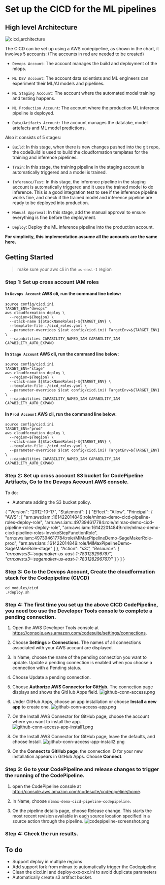 # Set up the CICD for the ML pipelines

## High level Architecture

![cicd_architecture](images/cicd_architecture.png)

The CICD can be set up using a AWS codepipeline, as shown in the chart, it involves 5 accounts: (The accounts in red are needed to be created)

- `Devops Account`: The account manages the build and deployment of the mlops.

- `ML DEV Account`: The account data scientists and ML engineers can experiment their ML/AI models and pipelines.

- `ML Staging Account`: The account where the automated model training and testing happens.

- `ML Production Account`: The account where the production ML inference pipeline is deployed.

- `Data/Arifacts Account`: The account manages the datalake, model artefacts and ML model predictions.

Also it consists of 5 stages:

- `Build`: In this stage, when there is new changes pushed into the git repo, the codeBuild is used to build the cloudformation templates for the training and inference pipelines.

- `Train`: In this stage, the training pipeline in the staging account is automatically triggered and a model is trained.

- `Inference/Test`: In this stage, the inference pipeline in the staging account is automatically triggered and it uses the trained model to do inference. This is a good integration test to see if the inference pipeline works fine, and check if the trained model and inference pipeline are ready to be deployed into production.

- `Manual Approval`: In this stage, add the manual approval to ensure everything is fine before the deployment.

- `Deploy`: Deploy the ML inference pipeline into the production account.

**For simplicity, this implementation assume all the accounts are the same here.**

## Getting Started
> make sure your aws cli in the `us-east-1` region

### Step 1: Set up cross account IAM roles

#### In `Devops Account` AWS cli, run the command line below:


    source config/cicd.ini
    TARGET_ENV="devops"
    aws cloudformation deploy \
      --region=${Region} \
      --stack-name ${StackNameRoles}-${TARGET_ENV} \
      --template-file ./cicd_roles.yaml \
      --parameter-overrides $(cat config/cicd.ini) TargetEnv=${TARGET_ENV} \
      --capabilities CAPABILITY_NAMED_IAM CAPABILITY_IAM CAPABILITY_AUTO_EXPAND

#### In `Stage Account` AWS cli, run the command line below:

    source config/cicd.ini
    TARGET_ENV="stage"
    aws cloudformation deploy \
      --region=${Region} \
      --stack-name ${StackNameRoles}-${TARGET_ENV} \
      --template-file ./cicd_roles.yaml \
      --parameter-overrides $(cat config/cicd.ini) TargetEnv=${TARGET_ENV} \
      --capabilities CAPABILITY_NAMED_IAM CAPABILITY_IAM CAPABILITY_AUTO_EXPAND


#### In `Prod Account` AWS cli, run the command line below:

    source config/cicd.ini
    TARGET_ENV="prod"
    aws cloudformation deploy \
      --region=${Region} \
      --stack-name ${StackNameRoles}-${TARGET_ENV} \
      --template-file ./cicd_roles.yaml \
      --parameter-overrides $(cat config/cicd.ini) TargetEnv=${TARGET_ENV} \
      --capabilities CAPABILITY_NAMED_IAM CAPABILITY_IAM CAPABILITY_AUTO_EXPAND

### Step 2: Set up cross account S3 bucket for CodePipeline Artifacts, Go to the Devops Account AWS console.

To do:
- Automate adding the S3 bucket policy.

{
    "Version": "2012-10-17",
    "Statement": [
        {
            "Effect": "Allow",
            "Principal": {
                "AWS": [
                    "arn:aws:iam::161422014849:role/mlmax-demo-cicd-pipeline-roles-deploy-role",
                    "arn:aws:iam::497394617784:role/mlmax-demo-cicd-pipeline-roles-deploy-role",
                    "arn:aws:iam::161422014849:role/mlmax-demo-cicd-pipeline-roles-InvokeStepFunctionRole",
                    "arn:aws:iam::497394617784:role/MlMaxPipelineDemo-SageMakerRole-prod",
                    "arn:aws:iam::161422014849:role/MlMaxPipelineDemo-SageMakerRole-stage"
                ]
            },
            "Action": "s3:*",
            "Resource": [
                "arn:aws:s3:::sagemaker-us-east-1-783128296767",
                "arn:aws:s3:::sagemaker-us-east-1-783128296767/*"
            ]
        }
    ]
}

### Step 3: Go to the Devops Account, Create the cloudformation stack for the Codepipeline (CI/CD)

    cd modules/cicd
    ./deploy.sh

### Step 4: The first time you set up the above CICD CodePipeline, you need too use the Developer Tools console to complete a pending connection.
1. Open the AWS Developer Tools console at https://console.aws.amazon.com/codesuite/settings/connections.

2. Choose **Settings > Connections**. The names of all connections associated with your AWS account are displayed.

3. In Name, choose the name of the pending connection you want to update. Update a pending connection is enabled when you choose a connection with a Pending status.

4. Choose Update a pending connection.

5. Choose **Authorize AWS Connector for GitHub**. The connection page displays and shows the GitHub Apps field.
![github-conn-access.png](images/github-conn-access.png)

6. Under GitHub Apps, choose an app installation or choose **Install a new app** to create one.
![github-conn-access-app.png](images/github-conn-access-app.png)

7. On the Install AWS Connector for GitHub page, choose the account where you want to install the app.
![github-conn-access-app-install1.png](images/github-conn-access-app-install1.png)

8. On the Install AWS Connector for GitHub page, leave the defaults, and choose Install.
![github-conn-access-app-install2.png](images/github-conn-access-app-install2.png)

9. On the **Connect to GitHub page**, the connection ID for your new installation appears in GitHub Apps. Choose **Connect**.

### Step 3: Go to your CodePipeline and release changes to trigger the running of the CodePipeline.
1. open the CodePipeline console at http://console.aws.amazon.com/codesuite/codepipeline/home.

2. In Name, choose `mlmax-demo-cicd-pipeline-codepipeline`.

3. On the pipeline details page, choose Release change. This starts the most recent revision available in each source location specified in a source action through the pipeline.
![codepipeline-screenshot.png](images/codepipeline-screenshot.png)

### Step 4: Check the run results.


## To do
- Support deploy in multiple regions
- Add support fork from mlmax to automatically trigger the Codepipeline
- Clean the cicd.ini and deploy-xxx-xxx.ini to avoid duplicate parameters
- Automatically create s3 artifact bucket.
